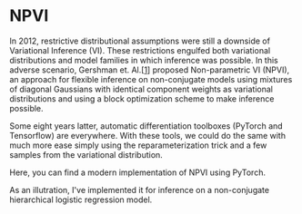 # NPVI

In 2012, restrictive distributional assumptions were still a downside of Variational Inference (VI). These restrictions engulfed both variational distributions and model families in which inference was possible. In this adverse scenario, Gershman et. Al.\[[1]\]  proposed Non-parametric VI (NPVI), an approach for flexible inference on non-conjugate models using mixtures of diagonal Gaussians with identical component weights as variational distributions and using a block optimization scheme to make inference possible.

Some eight years latter, automatic differentiation toolboxes (PyTorch and Tensorflow) are everywhere. 
With these tools, we could do the same with much more ease simply using the reparameterization trick and a few samples from the variational distribution.  

Here, you can find a modern implementation of NPVI using PyTorch.

As an illutration, I've implemented it for inference on a non-conjugate hierarchical logistic regression model.

[1]: http://gershmanlab.webfactional.com/pubs/GershmanHoffmanBlei12.pdf
